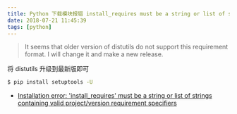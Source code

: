 ```yaml
---
title: Python 下载模块报错 install_requires must be a string or list of strings containing valid project/version requirement specifiers
date: 2018-07-21 11:45:39
tags: [python]
---
```


> It seems that older version of distutils do not support this requirement format.  I will change it and make a new release.

<!-- more --><!-- toc -->
将 distutils 升级到最新版即可

```bash
$ pip install setuptools -U
```

- [Installation error: 'install_requires' must be a string or list of strings containing valid project/version requirement specifiers](https://github.com/sdispater/pendulum/issues/187)

